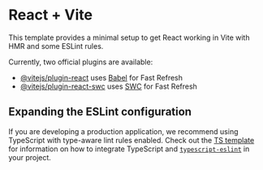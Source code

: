 # React + Vite

This template provides a minimal setup to get React working in Vite with HMR and some ESLint rules.

Currently, two official plugins are available:

- [@vitejs/plugin-react](https://github.com/vitejs/vite-plugin-react/blob/main/packages/plugin-react) uses [Babel](https://babeljs.io/) for Fast Refresh
- [@vitejs/plugin-react-swc](https://github.com/vitejs/vite-plugin-react/blob/main/packages/plugin-react-swc) uses [SWC](https://swc.rs/) for Fast Refresh

## Expanding the ESLint configuration

If you are developing a production application, we recommend using TypeScript with type-aware lint rules enabled. Check out the [TS template](https://github.com/vitejs/vite/tree/main/packages/create-vite/template-react-ts) for information on how to integrate TypeScript and [`typescript-eslint`](https://typescript-eslint.io) in your project.

<!-- new methods used  -->
<!-- useLocation = to show the component based on which page we are -->
<!-- lazy loading = for better performace of react application -->

<!-- project details  -->

<!-- root.jsx -->
<!-- for showing during navigation  -->

<!-- Home file================================================================================================= -->
<!-- Home.jsx container data of home page and Most-selled contain the suggestion on home page and dropdown on home page  -->

<!-- Navbar file ========================================================= -->
<!-- cart.jsx containes the cart status -->
<!-- input.jsx contains the input content  -->
<!-- Navbar.jsx main navbar file -->

<!-- suggestion folder========================== -->
<!-- containes the suggestion list expect home page  -->

<!-- productlist  -->
<!-- loadinglist.jsx contains the data which we shown during loading of data -->

<!-- productionlist.jsx -->
<!-- main file when user search and product and we have used Infinite scroll in it for lazy loading  -->

<!-- Redux folder -->
<!-- contains the store  -->

<!-- Cart folder -->
<!-- slice.js contains the slice method for adding and removing the cart items  -->
<!-- Addcart.jsx is the main file for cart -->
<!-- DisplayItems.jsx is the file which show the cart items if present -->
<!-- Empty.jsx is the file while show when cart is empty  -->

